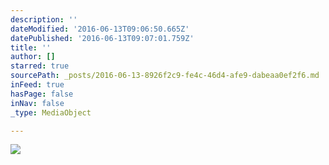 ```yaml
---
description: ''
dateModified: '2016-06-13T09:06:50.665Z'
datePublished: '2016-06-13T09:07:01.759Z'
title: ''
author: []
starred: true
sourcePath: _posts/2016-06-13-8926f2c9-fe4c-46d4-afe9-dabeaa0ef2f6.md
inFeed: true
hasPage: false
inNav: false
_type: MediaObject

---
```

![](https://the-grid-user-content.s3-us-west-2.amazonaws.com/da87c112-ebd7-4159-8bc3-cddc597f962f.jpg)